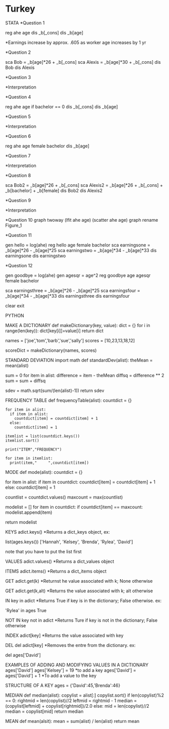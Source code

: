 Turkey
======
STATA
*Question 1

reg ahe age
dis _b[_cons]
dis _b[age]

*Earnings increase by approx. .605 as worker age increases by 1 yr

*Question 2

sca Bob = _b[age]*26 + _b[_cons]
sca Alexis = _b[age]*30 + _b[_cons]
dis Bob
dis Alexis

*Question 3

*Interpretation

*Question 4

reg ahe age if bachelor == 0
dis _b[_cons]
dis _b[age]

*Question 5

*Interpretation

*Question 6

reg ahe age female bachelor
dis _b[age]

*Question 7

*Interpretation

*Question 8

sca Bob2 = _b[age]*26 + _b[_cons]
sca Alexis2 = _b[age]*26 + _b[_cons] + _b[bachelor] + _b[female]
dis Bob2
dis Alexis2

*Question 9

*Interpretation

*Question 10
graph twoway (lfit ahe age) (scatter ahe age)
graph rename Figure_1

*Question 11

gen hello = log(ahe)
reg hello age female bachelor
sca earningsone = _b[age]*26 - _b[age]*25
sca earningstwo = _b[age]*34 - _b[age]*33
dis earningsone
dis earningstwo

*Question 12

gen goodbye = log(ahe)
gen agesqr = age^2
reg goodbye age agesqr female bachelor

sca earningsthree = _b[age]*26 - _b[age]*25
sca earningsfour = _b[age]*34 - _b[age]*33
dis earningsthree
dis earningsfour

clear
exit

PYTHON

MAKE A DICTIONARY
def makeDictionary(key, value):
    dict = {}
    for i in range(len(key)):
        dict[key[i]]=value[i]
    return dict

names = ['joe','tom','barb','sue','sally']
scores = [10,23,13,18,12]

scoreDict = makeDictionary(names, scores)

STANDARD DEVIATION
import math
def standardDev(alist):
  theMean = mean(alist)
  
  sum = 0
  for item in alist:
    difference = item - theMean
    diffsq = difference ** 2
    sum = sum + diffsq
  
  sdev = math.sqrt(sum/(len(alist)-1))
  return sdev
  
  FREQUENCY TABLE
  def frequencyTable(alist):
    countdict = {}
    
    for item in alist:
      if item in alist:
        countdict[item] = countdict[item] + 1
      else:
        countdict[item] = 1
    
    itemlist = list(countdict.keys())
    itemlist.sort()
    
    print("ITEM","FREQUENCY")
    
    for item in itemlist:
      print(item,"     ",countdict[item])

MODE
def mode(alist):
  countdict = {}
  
  for item in alist:
    if item in countdict:
      countdict[item] = countdict[item] + 1
    else:
      countdict[item] = 1
  
  countlist = countdict.values()
  maxcount = max(countlist)
  
  modelist = []
  for item in countdict:
    if countdict[item] == maxcount:
        modelist.append(item)
  
  return modelist
  
KEYS
adict.keys()
*Returns a dict_keys object, ex:
  
  list(ages.keys())
  ['Hannah', 'Kelsey', 'Brenda', 'Rylea', 'David']

note that you have to put the list first

VALUES
adict.values()
*Returns a dict_values object

ITEMS
adict.items()
*Returns a dict_items object

GET
adict.get(k)
*Returnst he value associated with k; None otherwise

GET
adict.get(k,alt)
*Returns the value associated with k; alt otherwise

IN
key in adict
*Returns True if key is in the dictionary; False otherwise. ex:

  'Rylea' in ages
  True

NOT IN
key not in adict
*Returns Ture if key is not in the dictionary; False otherwise

INDEX
adict[key]
*Returns the value associated with key

DEL
del adict[key]
*Removes the entre from the dictionary. ex:

  del ages['David']

EXAMPLES OF ADDING AND MODIFYING VALUES IN A DICTIONARY
ages['David']
ages['Kelsey'] = 19
  *to add a key
ages['David'] = ages['David'] + 1
  *To add a value to the key

STRUCTURE OF A KEY
ages = {'David':45,'Brenda':46}

MEDIAN
def median(alist):
  copylist = alist[:]
  copylist.sort()
  if len(copylist)%2 == 0:
    rightmid = len(copylist)//2
    leftmid = rightmid - 1
    median = (copylist[leftmid] + copylist[rightmid])/2.0
  else:
    mid = len(copylist)//2
    median = copylist[mid]
  return median

MEAN
def mean(alsit):
  mean = sum(alist) / len(alist)
  return mean
